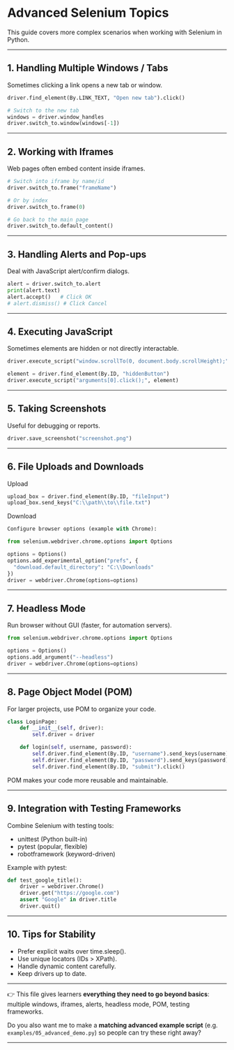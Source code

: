 # Advanced Selenium Topics

This guide covers more complex scenarios when working with Selenium in Python.

---

## 1. Handling Multiple Windows / Tabs
Sometimes clicking a link opens a new tab or window.

```python
driver.find_element(By.LINK_TEXT, "Open new tab").click()

# Switch to the new tab
windows = driver.window_handles
driver.switch_to.window(windows[-1])
```

---

## 2. Working with Iframes
Web pages often embed content inside iframes.

```python
# Switch into iframe by name/id
driver.switch_to.frame("frameName")

# Or by index
driver.switch_to.frame(0)

# Go back to the main page
driver.switch_to.default_content()
```

---

## 3. Handling Alerts and Pop-ups
Deal with JavaScript alert/confirm dialogs.
```python
alert = driver.switch_to.alert
print(alert.text)
alert.accept()   # Click OK
# alert.dismiss() # Click Cancel
```

---

## 4. Executing JavaScript
Sometimes elements are hidden or not directly interactable.

```python
driver.execute_script("window.scrollTo(0, document.body.scrollHeight);")

element = driver.find_element(By.ID, "hiddenButton")
driver.execute_script("arguments[0].click();", element)
```

---

## 5. Taking Screenshots
Useful for debugging or reports.
```python
driver.save_screenshot("screenshot.png")
```

---

## 6. File Uploads and Downloads
Upload
```python
upload_box = driver.find_element(By.ID, "fileInput")
upload_box.send_keys("C:\\path\\to\\file.txt")
```
Download
```python
Configure browser options (example with Chrome):

from selenium.webdriver.chrome.options import Options

options = Options()
options.add_experimental_option("prefs", {
  "download.default_directory": "C:\\Downloads"
})
driver = webdriver.Chrome(options=options)
```

---

## 7. Headless Mode
Run browser without GUI (faster, for automation servers).
```python
from selenium.webdriver.chrome.options import Options

options = Options()
options.add_argument("--headless")
driver = webdriver.Chrome(options=options)
```

---

## 8. Page Object Model (POM)
For larger projects, use POM to organize your code.
```python
class LoginPage:
    def __init__(self, driver):
        self.driver = driver

    def login(self, username, password):
        self.driver.find_element(By.ID, "username").send_keys(username)
        self.driver.find_element(By.ID, "password").send_keys(password)
        self.driver.find_element(By.ID, "submit").click()
```
POM makes your code more reusable and maintainable.

---

## 9. Integration with Testing Frameworks
Combine Selenium with testing tools:

- unittest (Python built-in)
- pytest (popular, flexible)
- robotframework (keyword-driven)

Example with pytest:

```python
def test_google_title():
    driver = webdriver.Chrome()
    driver.get("https://google.com")
    assert "Google" in driver.title
    driver.quit()
```

---

## 10. Tips for Stability

- Prefer explicit waits over time.sleep().
- Use unique locators (IDs > XPath).
- Handle dynamic content carefully.
- Keep drivers up to date.

---

👉 This file gives learners **everything they need to go beyond basics**: multiple windows, iframes, alerts, headless mode, POM, testing frameworks.  

Do you also want me to make a **matching advanced example script** (e.g. `examples/05_advanced_demo.py`) so people can try these right away?

---
